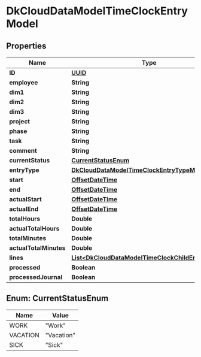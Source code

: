 
# DkCloudDataModelTimeClockEntryModel

## Properties
Name | Type | Description | Notes
------------ | ------------- | ------------- | -------------
**ID** | [**UUID**](UUID.md) |  |  [optional]
**employee** | **String** |  |  [optional]
**dim1** | **String** |  |  [optional]
**dim2** | **String** |  |  [optional]
**dim3** | **String** |  |  [optional]
**project** | **String** |  |  [optional]
**phase** | **String** |  |  [optional]
**task** | **String** |  |  [optional]
**comment** | **String** |  |  [optional]
**currentStatus** | [**CurrentStatusEnum**](#CurrentStatusEnum) |  |  [optional]
**entryType** | [**DkCloudDataModelTimeClockEntryTypeModel**](DkCloudDataModelTimeClockEntryTypeModel.md) |  |  [optional]
**start** | [**OffsetDateTime**](OffsetDateTime.md) |  |  [optional]
**end** | [**OffsetDateTime**](OffsetDateTime.md) |  |  [optional]
**actualStart** | [**OffsetDateTime**](OffsetDateTime.md) |  |  [optional]
**actualEnd** | [**OffsetDateTime**](OffsetDateTime.md) |  |  [optional]
**totalHours** | **Double** |  |  [optional]
**actualTotalHours** | **Double** |  |  [optional]
**totalMinutes** | **Double** |  |  [optional]
**actualTotalMinutes** | **Double** |  |  [optional]
**lines** | [**List&lt;DkCloudDataModelTimeClockChildEntryModel&gt;**](DkCloudDataModelTimeClockChildEntryModel.md) |  |  [optional]
**processed** | **Boolean** |  |  [optional]
**processedJournal** | **Boolean** |  |  [optional]


<a name="CurrentStatusEnum"></a>
## Enum: CurrentStatusEnum
Name | Value
---- | -----
WORK | &quot;Work&quot;
VACATION | &quot;Vacation&quot;
SICK | &quot;Sick&quot;



